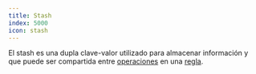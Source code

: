 ```yaml
---
title: Stash
index: 5000
icon: stash
---
```


El stash es una dupla clave-valor utilizado para almacenar información y que puede
ser compartida entre [operaciones](concepts/operation) en una [regla](concepts/rule).